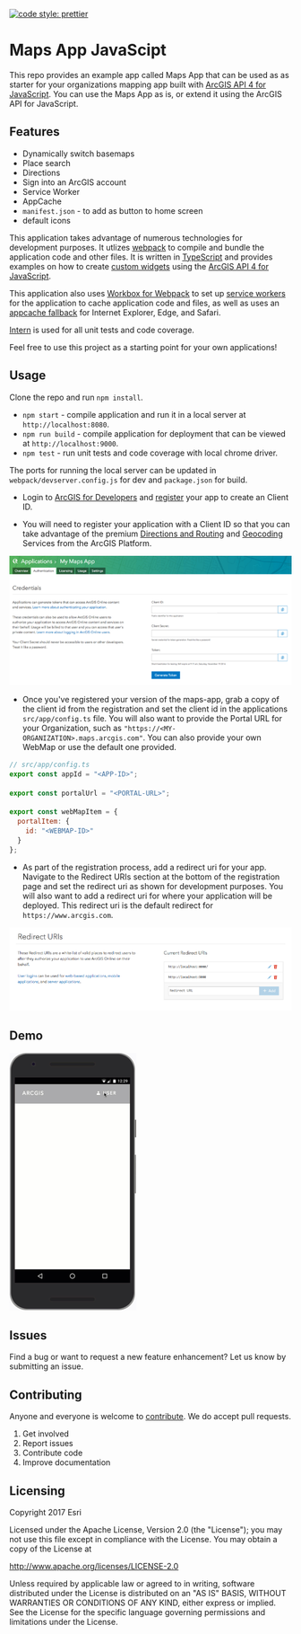 [![code style: prettier](https://img.shields.io/badge/code_style-prettier-ff69b4.svg?style=flat-square)](https://github.com/prettier/prettier)


# Maps App JavaScipt

This repo provides an example app called Maps App that can be used as as starter for your organizations mapping app built with [ArcGIS API 4 for JavaScript](https://developers.arcgis.com/javascript/). You can use the Maps App as is, or extend it using the ArcGIS API for JavaScript.

## Features
 * Dynamically switch basemaps
 * Place search
 * Directions
 * Sign into an ArcGIS account
 * Service Worker
 * AppCache
 * `manifest.json` - to add as button to home screen
 * default icons

This application takes advantage of numerous technologies for development purposes. It utlizes [webpack](https://webpack.js.org/) to compile and bundle the application code and other files. It is written in [TypeScript](http://www.typescriptlang.org/) and provides examples on how to create [custom widgets](https://developers.arcgis.com/javascript/latest/guide/custom-widget/index.html) using the [ArcGIS API 4 for JavaScript](https://developers.arcgis.com/javascript/).

This application also uses [Workbox for Webpack](https://developers.google.com/web/tools/workbox/get-started/webpack) to set up [service workers](https://developer.mozilla.org/en-US/docs/Web/API/Service_Worker_API) for the application to cache application code and files, as well as uses an [appcache fallback](https://developer.mozilla.org/en-US/docs/Web/HTML/Using_the_application_cache) for Internet Explorer, Edge, and Safari.

[Intern](https://theintern.io/) is used for all unit tests and code coverage.

Feel free to use this project as a starting point for your own applications!

## Usage

Clone the repo and run `npm install`.

* `npm start` - compile application and run it in a local server at `http://localhost:8080`.
* `npm run build` - compile application for deployment that can be viewed at `http://localhost:9000`.
* `npm test` - run unit tests and code coverage with local chrome driver.

The ports for running the local server can be updated in `webpack/devserver.config.js` for dev and `package.json` for build.

* Login to [ArcGIS for Developers](https://developers.arcgis.com/) and [register](https://developers.arcgis.com/applications/#/) your app to create an Client ID.

* You will need to register your application with a Client ID so that you can take advantage of the premium [Directions and Routing](https://developers.arcgis.com/features/directions/) and [Geocoding](https://developers.arcgis.com/features/geocoding/) Services from the ArcGIS Platform.

![](images/Register1.png)
* Once you've registered your version of the maps-app, grab a copy of the client id from the registration and set the client id in the applications `src/app/config.ts` file. You will also want to provide the Portal URL for your Organization, such as `"https://<MY-ORGANIZATION>.maps.arcgis.com"`. You can also provide your own WebMap or use the default one provided.

```js
// src/app/config.ts
export const appId = "<APP-ID>";

export const portalUrl = "<PORTAL-URL>";

export const webMapItem = {
  portalItem: {
    id: "<WEBMAP-ID>"
  }
};
```

* As part of the registration process, add a redirect uri for your app.  Navigate to the Redirect URIs section at the bottom of the registration page and set the redirect uri as shown for development purposes. You will also want to add a redirect uri for where your application will be deployed.  This redirect uri is the default redirect for `https://www.arcgis.com`.

![](images/Register2.png)

## Demo

![application](images/maps-app.gif)

## Issues
Find a bug or want to request a new feature enhancement?  Let us know by submitting an issue.

## Contributing
Anyone and everyone is welcome to [contribute](CONTRIBUTING.md). We do accept pull requests.

1. Get involved
2. Report issues
3. Contribute code
4. Improve documentation

## Licensing
Copyright 2017 Esri

Licensed under the Apache License, Version 2.0 (the "License"); you may not use this file except in compliance with the License. You may obtain a copy of the License at

http://www.apache.org/licenses/LICENSE-2.0

Unless required by applicable law or agreed to in writing, software distributed under the License is distributed on an "AS IS" BASIS, WITHOUT WARRANTIES OR CONDITIONS OF ANY KIND, either express or implied. See the License for the specific language governing permissions and limitations under the License.